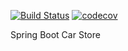 [![Build Status](https://travis-ci.org/Vichukano/springboot_carstore.svg?branch=task_2095)](https://travis-ci.org/Vichukano/springboot_carstore)
[![codecov](https://codecov.io/gh/Vichukano/springboot_carstore/branch/task_2095/graph/badge.svg)](https://codecov.io/gh/Vichukano/springboot_carstore)

Spring Boot Car Store